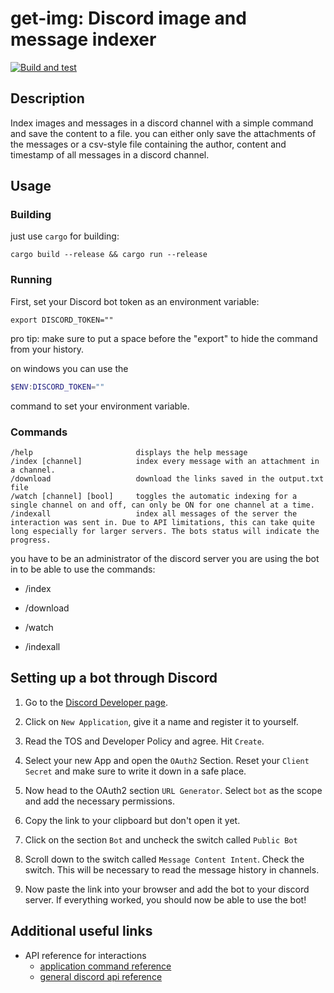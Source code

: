 # get-img: Discord image and message indexer

[![Build and test](https://github.com/ItsGamerik/get-img/actions/workflows/build.yml/badge.svg)](https://github.com/ItsGamerik/get-img/actions/workflows/build.yml)

## Description

Index images and messages in a discord channel with a simple command and save the content to a file.
you can either only save the attachments of the messages or a csv-style file containing the author, content and timestamp of all messages in a discord channel.

## Usage

### Building

just use `cargo` for building:

```shell
cargo build --release && cargo run --release
```

### Running

First, set your Discord bot token as an environment variable:

```shell
export DISCORD_TOKEN=""
```

pro tip: make sure to put a space before the "export" to hide the command from your history.

on windows you can use the

```powershell
$ENV:DISCORD_TOKEN=""
```

command to set your environment variable.

### Commands

```text
/help                       displays the help message
/index [channel]            index every message with an attachment in a channel.
/download                   download the links saved in the output.txt file
/watch [channel] [bool]     toggles the automatic indexing for a single channel on and off, can only be ON for one channel at a time.
/indexall                   index all messages of the server the interaction was sent in. Due to API limitations, this can take quite long especially for larger servers. The bots status will indicate the progress.
```

you have to be an administrator of the discord server you are using the bot in to be able to use the commands:  

- /index

- /download

- /watch

- /indexall

## Setting up a bot through Discord

1. Go to the [Discord Developer page](https://discord.com/developers/applications).

2. Click on `New Application`, give it a name and register it to yourself.

3. Read the TOS and Developer Policy and agree. Hit `Create`.

4. Select your new App and open the `OAuth2` Section. Reset your `Client Secret` and make sure to write it down in a safe place.

5. Now head to the OAuth2 section `URL Generator`. Select `bot` as the scope and add the necessary permissions.

6. Copy the link to your clipboard but don't open it yet.

7. Click on the section `Bot` and uncheck the switch called `Public Bot`

8. Scroll down to the switch called `Message Content Intent`. Check the switch. This will be necessary to read the message history in channels.

9. Now paste the link into your browser and add the bot to your discord server. If everything worked, you should now be able to use the bot!

## Additional useful links

- API reference for interactions
  - [application command reference](https://discord.com/developers/docs/interactions/application-commands)
  - [general discord api reference](https://discord.com/developers/docs/reference)
